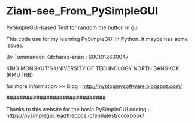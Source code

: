 # Ziam-see_From_PySimpleGUI
PySimpleGUI-based Test for random the button in gui

This code use for my learning PySimpleGUI in Python. It maybe has some issues.

By Tummanoon Kitcharas-anan : 6001012630047

KING MONGKUT'S UNIVERSITY OF TECHNOLOGY NORTH BANGKOK (KMUTNB)

for more information >> Blog : http://myblogmysoftware.blogspot.com/

##############################

Thanks to this website for the basic PySimpleGUI coding : https://pysimplegui.readthedocs.io/en/latest/cookbook/
